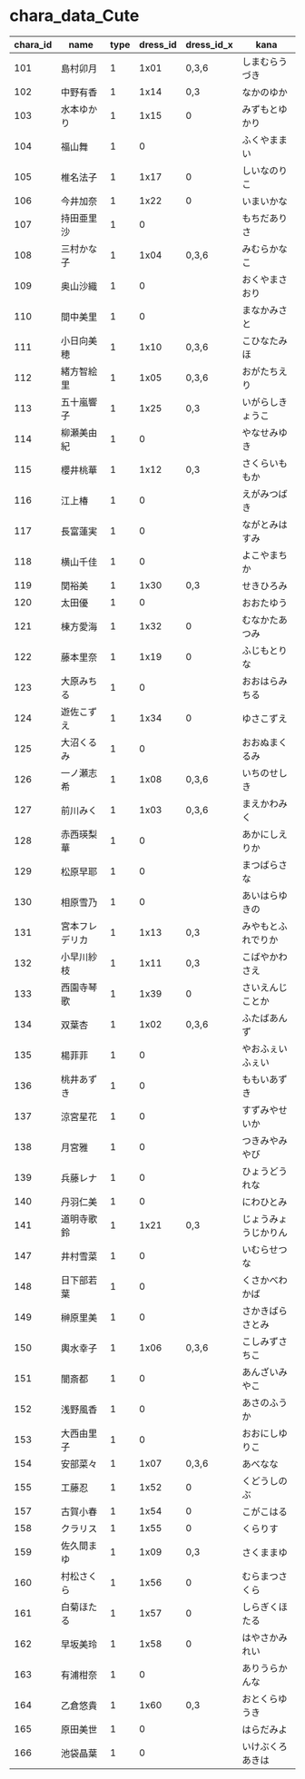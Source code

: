# chara_data_Cute

| chara_id | name                 | type | dress_id | dress_id_x |kana|
| -------- | -------------------- | ---- | -------- | ---------- |------|
| 101      | 島村卯月             | 1    | 1x01     | 0,3,6      |しまむらうづき|
| 102      | 中野有香             | 1    | 1x14     | 0,3        |なかのゆか|
| 103      | 水本ゆかり           | 1    | 1x15     | 0          |みずもとゆかり|
| 104      | 福山舞               | 1    | 0        |            |ふくやままい|
| 105      | 椎名法子             | 1    | 1x17     | 0          |しいなのりこ|
| 106      | 今井加奈             | 1    | 1x22     | 0          |いまいかな|
| 107      | 持田亜里沙           | 1    | 0        |            |もちだありさ|
| 108      | 三村かな子           | 1    | 1x04     | 0,3,6      |みむらかなこ|
| 109      | 奥山沙織             | 1    | 0        |            |おくやまさおり|
| 110      | 間中美里             | 1    | 0        |            |まなかみさと|
| 111      | 小日向美穂           | 1    | 1x10     | 0,3,6      |こひなたみほ|
| 112      | 緒方智絵里           | 1    | 1x05     | 0,3,6      |おがたちえり|
| 113      | 五十嵐響子           | 1    | 1x25     | 0,3        |いがらしきょうこ|
| 114      | 柳瀬美由紀           | 1    | 0        |            |やなせみゆき|
| 115      | 櫻井桃華             | 1    | 1x12     | 0,3        |さくらいももか|
| 116      | 江上椿               | 1    | 0        |            |えがみつばき|
| 117      | 長富蓮実             | 1    | 0        |            |ながとみはすみ|
| 118      | 横山千佳             | 1    | 0        |            |よこやまちか|
| 119      | 関裕美               | 1    | 1x30     | 0,3        |せきひろみ|
| 120      | 太田優               | 1    | 0        |            |おおたゆう|
| 121      | 棟方愛海             | 1    | 1x32     | 0          |むなかたあつみ|
| 122      | 藤本里奈             | 1    | 1x19     | 0          |ふじもとりな|
| 123      | 大原みちる           | 1    | 0        |            |おおはらみちる|
| 124      | 遊佐こずえ           | 1    | 1x34     | 0          |ゆさこずえ|
| 125      | 大沼くるみ           | 1    | 0        |            |おおぬまくるみ|
| 126      | 一ノ瀬志希           | 1    | 1x08     | 0,3,6      |いちのせしき|
| 127      | 前川みく             | 1    | 1x03     | 0,3,6      |まえかわみく|
| 128      | 赤西瑛梨華           | 1    | 0        |            |あかにしえりか|
| 129      | 松原早耶             | 1    | 0        |            |まつばらさな|
| 130      | 相原雪乃             | 1    | 0        |            |あいはらゆきの|
| 131      | 宮本フレデリカ       | 1    | 1x13     | 0,3        |みやもとふれでりか|
| 132      | 小早川紗枝           | 1    | 1x11     | 0,3        |こばやかわさえ|
| 133      | 西園寺琴歌           | 1    | 1x39     | 0          |さいえんじことか|
| 134      | 双葉杏               | 1    | 1x02     | 0,3,6      |ふたばあんず|
| 135      | 楊菲菲               | 1    | 0        |            |やおふぇいふぇい|
| 136      | 桃井あずき           | 1    | 0        |            |ももいあずき|
| 137      | 涼宮星花             | 1    | 0        |            |すずみやせいか|
| 138      | 月宮雅               | 1    | 0        |            |つきみやみやび|
| 139      | 兵藤レナ             | 1    | 0        |            |ひょうどうれな|
| 140      | 丹羽仁美             | 1    | 0        |            |にわひとみ|
| 141      | 道明寺歌鈴           | 1    | 1x21     | 0,3          |じょうみょうじかりん|
| 147      | 井村雪菜             | 1    | 0        |            |いむらせつな|
| 148      | 日下部若葉           | 1    | 0        |            |くさかべわかば|
| 149      | 榊原里美             | 1    | 0        |            |さかきばらさとみ|
| 150      | 輿水幸子             | 1    | 1x06     | 0,3,6      |こしみずさちこ|
| 151      | 闇斎都               | 1    | 0        |            |あんざいみやこ|
| 152      | 浅野風香             | 1    | 0        |            |あさのふうか|
| 153      | 大西由里子           | 1    | 0        |            |おおにしゆりこ|
| 154      | 安部菜々             | 1    | 1x07     | 0,3,6      |あべなな|
| 155      | 工藤忍               | 1    | 1x52    | 0 |くどうしのぶ|
| 157      | 古賀小春             | 1    | 1x54     | 0          |こがこはる|
| 158      | クラリス             | 1    | 1x55     | 0          |くらりす|
| 159      | 佐久間まゆ           | 1    | 1x09     | 0,3        |さくままゆ|
| 160      | 村松さくら           | 1    | 1x56     | 0          |むらまつさくら|
| 161      | 白菊ほたる           | 1    | 1x57     | 0          |しらぎくほたる|
| 162      | 早坂美玲             | 1    | 1x58     | 0          |はやさかみれい|
| 163      | 有浦柑奈             | 1    | 0        |            |ありうらかんな|
| 164      | 乙倉悠貴             | 1    | 1x60     | 0,3        |おとくらゆうき|
| 165      | 原田美世             | 1    | 0        |            |はらだみよ|
| 166      | 池袋晶葉             | 1    | 0        |            |いけぶくろあきは|
